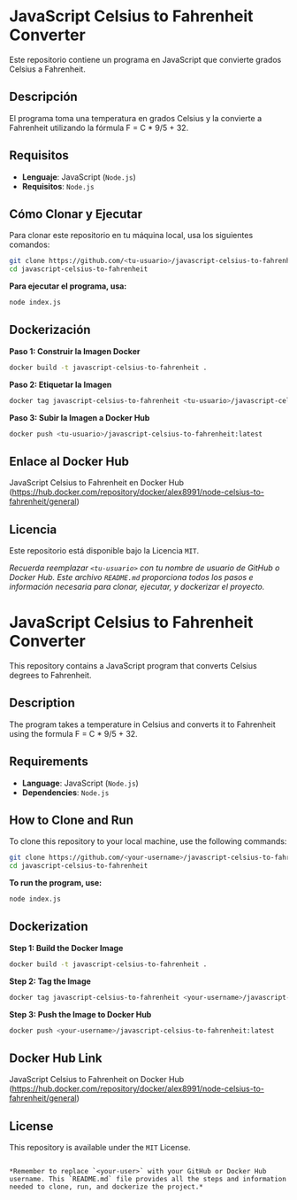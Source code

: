 # JavaScript Celsius to Fahrenheit Converter

Este repositorio contiene un programa en JavaScript que convierte grados Celsius a Fahrenheit.

## Descripción

El programa toma una temperatura en grados Celsius y la convierte a Fahrenheit utilizando la fórmula F = C * 9/5 + 32.

## Requisitos

- **Lenguaje**: JavaScript (`Node.js`)
- **Requisitos**: `Node.js`

## Cómo Clonar y Ejecutar

Para clonar este repositorio en tu máquina local, usa los siguientes comandos:

```bash
git clone https://github.com/<tu-usuario>/javascript-celsius-to-fahrenheit.git
cd javascript-celsius-to-fahrenheit
```
**Para ejecutar el programa, usa:**

```bash
node index.js
```
## Dockerización

**Paso 1: Construir la Imagen Docker**
```bash
docker build -t javascript-celsius-to-fahrenheit .
```
**Paso 2: Etiquetar la Imagen**
```bash
docker tag javascript-celsius-to-fahrenheit <tu-usuario>/javascript-celsius-to-fahrenheit:latest
```
**Paso 3: Subir la Imagen a Docker Hub**

```bash
docker push <tu-usuario>/javascript-celsius-to-fahrenheit:latest
```

## Enlace al Docker Hub
JavaScript Celsius to Fahrenheit en Docker Hub (https://hub.docker.com/repository/docker/alex8991/node-celsius-to-fahrenheit/general)


## Licencia
Este repositorio está disponible bajo la Licencia `MIT`.

*Recuerda reemplazar `<tu-usuario>` con tu nombre de usuario de GitHub o Docker Hub. Este archivo `README.md` proporciona todos los pasos e información necesaria para clonar, ejecutar, y dockerizar el proyecto.*



# JavaScript Celsius to Fahrenheit Converter

This repository contains a JavaScript program that converts Celsius degrees to Fahrenheit.

## Description

The program takes a temperature in Celsius and converts it to Fahrenheit using the formula F = C * 9/5 + 32.

## Requirements

- **Language**: JavaScript (`Node.js`)
- **Dependencies**: `Node.js`

## How to Clone and Run

To clone this repository to your local machine, use the following commands:

```bash
git clone https://github.com/<your-username>/javascript-celsius-to-fahrenheit.git
cd javascript-celsius-to-fahrenheit
```

**To run the program, use:**

```bash
node index.js
```

## Dockerization

**Step 1: Build the Docker Image**

```bash
docker build -t javascript-celsius-to-fahrenheit .
```

**Step 2: Tag the Image**

```bash
docker tag javascript-celsius-to-fahrenheit <your-username>/javascript-celsius-to-fahrenheit:latest
```

**Step 3: Push the Image to Docker Hub**

```bash
docker push <your-username>/javascript-celsius-to-fahrenheit:latest
```

## Docker Hub Link

JavaScript Celsius to Fahrenheit on Docker Hub (https://hub.docker.com/repository/docker/alex8991/node-celsius-to-fahrenheit/general)

## License

This repository is available under the `MIT` License.
```

*Remember to replace `<your-user>` with your GitHub or Docker Hub username. This `README.md` file provides all the steps and information needed to clone, run, and dockerize the project.*
